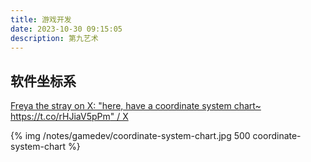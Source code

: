 ```yaml
---
title: 游戏开发
date: 2023-10-30 09:15:05
description: 第九艺术
---
```


## 软件坐标系

[Freya the stray on X: "here, have a coordinate system chart~ https://t.co/rHJiaV5pPm" / X](https://twitter.com/FreyaHolmer/status/1325556229410861056)

{% img /notes/gamedev/coordinate-system-chart.jpg 500 coordinate-system-chart %}
